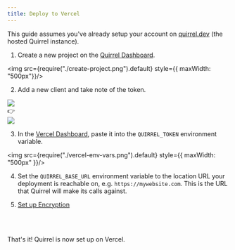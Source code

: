 ```yaml
---
title: Deploy to Vercel
---
```


This guide assumes you've already setup your account on [quirrel.dev](https://quirrel.dev) (the hosted Quirrel instance).

1. Create a new project on the [Quirrel Dashboard](https://quirrel.dev/dashboard).

<img src={require("./create-project.png").default} style={{ maxWidth: "500px"}}/>

2. Add a new client and take note of the token.

<div>
<div style={{ float: "left", width: "48%", padding: "5px" }}>
    <img src={require("./create-client.png").default}/>
</div>

<div style={{ float: "left", width: "4%", marginTop: "50px" }}>
👉
    
</div>

<div style={{ float: "left", width: "48%", padding: "5px" }}>
    <img src={require("./copy-token.png").default}/>
</div>
<div style={{ clear: "both" }}/>
</div>

3. In the [Vercel Dashboard](https://vercel.com), paste it into the `QUIRREL_TOKEN` environment variable.

<img src={require("./vercel-env-vars.png").default} style={{ maxWidth: "500px" }}/>

4. Set the `QUIRREL_BASE_URL` environment variable to the location URL your deployment is reachable on, e.g. `https://mywebsite.com`. This is the URL that Quirrel will make its calls against.

5. [Set up Encryption](/encryption)

<br/>
<br/>

That's it! Quirrel is now set up on Vercel.
